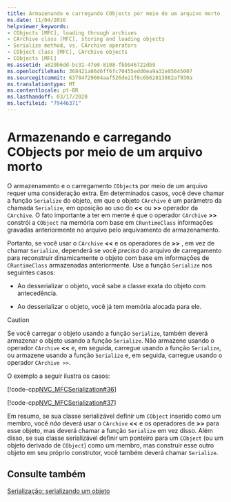 ```yaml
---
title: Armazenando e carregando CObjects por meio de um arquivo morto
ms.date: 11/04/2016
helpviewer_keywords:
- CObjects [MFC], loading through archives
- CArchive class [MFC], storing and loading objects
- Serialize method, vs. CArchive operators
- CObject class [MFC], CArchive objects
- CObjects [MFC]
ms.assetid: a829b6dd-bc31-47e0-8108-fbb946722db9
ms.openlocfilehash: 368421a86d6ff6fc70455edd0ea9a32e05645007
ms.sourcegitcommit: 63784729604aaf526de21f6c6b62813882af930a
ms.translationtype: MT
ms.contentlocale: pt-BR
ms.lasthandoff: 03/17/2020
ms.locfileid: "79446371"
---
```

# <a name="storing-and-loading-cobjects-via-an-archive"></a>Armazenando e carregando CObjects por meio de um arquivo morto

O armazenamento e o carregamento `CObject`s por meio de um arquivo requer uma consideração extra. Em determinados casos, você deve chamar a função `Serialize` do objeto, em que o objeto `CArchive` é um parâmetro da chamada `Serialize`, em oposição ao uso do **<\<** ou **>>** operador da `CArchive`. O fato importante a ter em mente é que o operador `CArchive` **>>** constrói a `CObject` na memória com base em `CRuntimeClass` informações gravadas anteriormente no arquivo pelo arquivamento de armazenamento.

Portanto, se você usar o `CArchive` **<\<** e os operadores de **>>** , em vez de chamar `Serialize`, dependerá se você *precisa* do arquivo de carregamento para reconstruir dinamicamente o objeto com base em informações de `CRuntimeClass` armazenadas anteriormente. Use a função `Serialize` nos seguintes casos:

- Ao desserializar o objeto, você sabe a classe exata do objeto com antecedência.

- Ao desserializar o objeto, você já tem memória alocada para ele.

> [!CAUTION]
>  Se você carregar o objeto usando a função `Serialize`, também deverá armazenar o objeto usando a função `Serialize`. Não armazene usando o operador `CArchive` **<<** e, em seguida, carregue usando a função `Serialize`, ou armazene usando a função `Serialize` e, em seguida, carregue usando o operador `CArchive >>`.

O exemplo a seguir ilustra os casos:

[!code-cpp[NVC_MFCSerialization#36](../mfc/codesnippet/cpp/storing-and-loading-cobjects-via-an-archive_1.h)]

[!code-cpp[NVC_MFCSerialization#37](../mfc/codesnippet/cpp/storing-and-loading-cobjects-via-an-archive_2.cpp)]

Em resumo, se sua classe serializável definir um `CObject` inserido como um membro, você *não* deverá usar o `CArchive` **<\<** e os operadores de **>>** para esse objeto, mas deverá chamar a função `Serialize` em vez disso. Além disso, se sua classe serializável definir um ponteiro para um `CObject` (ou um objeto derivado de `CObject`) como um membro, mas construir esse outro objeto em seu próprio construtor, você também deverá chamar `Serialize`.

## <a name="see-also"></a>Consulte também

[Serialização: serializando um objeto](../mfc/serialization-serializing-an-object.md)
